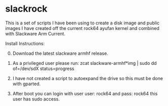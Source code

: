 # slackrock
This is a set of scripts I have been using to create a disk image and public images I have created off the current rock64 ayufan kernel and combined with Slackware Arm Current.

Install Instructions:

0) Download the latest slackware armhf release.
   
1) As a privileged user please run:
   zcat slackware-armhf*img | sudo dd of=/dev/sdX status=progress
   
2) I have not created a script to autoexpand the drive so this must be done with gparted.

3) After boot you can login with user user: rock64 and pass: rock64 
   this user has sudo access.
